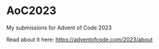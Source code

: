 # AoC2023
My submissions for Advent of Code 2023

Read about it here: https://adventofcode.com/2023/about


